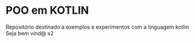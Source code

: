 # POO em KOTLIN

Repositório destinado a exemplos e experimentos com a linguagem kotlin
Seja bem vind@ s2
